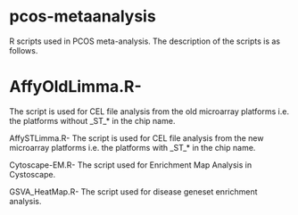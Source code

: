 # pcos-metaanalysis

R scripts used in PCOS meta-analysis.
The description of the scripts is as follows.

# AffyOldLimma.R-
The script is used for CEL file analysis from the old microarray platforms i.e. the platforms without \_ST\_* in the chip name.

AffySTLimma.R-
The script is used for CEL file analysis from the new microarray platforms i.e. the platforms with \_ST\_* in the chip name.

Cytoscape-EM.R-
The script used for Enrichment Map Analysis in Cystoscape.

GSVA_HeatMap.R-
The script used for disease geneset enrichment analysis.
